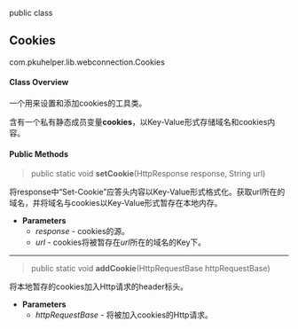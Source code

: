 public class
## Cookies
com.pkuhelper.lib.webconnection.Cookies

#### Class Overview
一个用来设置和添加cookies的工具类。

含有一个私有静态成员变量**cookies**，以Key-Value形式存储域名和cookies内容。

#### Public Methods
> public static void **setCookie**(HttpResponse response, String url)

将response中“Set-Cookie”应答头内容以Key-Value形式格式化。获取url所在的域名，并将域名与cookies以Key-Value形式暂存在本地内存。
- **Parameters**
	- *response* - cookies的源。
	- *url* - cookies将被暂存在*url*所在的域名的Key下。

***
> public static void **addCookie**(HttpRequestBase httpRequestBase)

将本地暂存的cookies加入Http请求的header标头。
- **Parameters**
	- *httpRequestBase* - 将被加入cookies的Http请求。